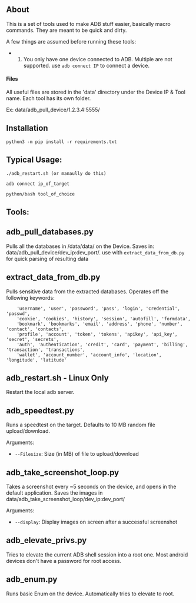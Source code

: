 ## About

This is a set of tools used to make ADB stuff easier, basically macro commands. They are meant to be quick and dirty. 

A few things are assumed before running these tools:
 - 1. You only have one device connected to ADB. Multiple are not supported. use `adb connect IP` to connect a device.


#### Files
All useful files are stored in the 'data' directory under the Device IP & Tool name. Each tool has its own folder. 

Ex: data/adb_pull_device/1.2.3.4:5555/

## Installation

```
python3 -m pip install -r requirements.txt

```

## Typical Usage:

```
./adb_restart.sh (or manaully do this)

adb connect ip_of_target

python/bash tool_of_choice

```

## Tools:

## adb_pull_databases.py
Pulls all the databases in /data/data/ on the Device. Saves in: data/adb_pull_device/dev_ip:dev_port/. use with `extract_data_from_db.py` for quick parsing of resulting data

## extract_data_from_db.py
Pulls sensitive data from the extracted databases. Operates off the following keywords:

```
    'username', 'user', 'password', 'pass', 'login', 'credential', 'passwd',
    'cookie', 'cookies', 'history', 'session', 'autofill', 'formdata',
    'bookmark', 'bookmarks', 'email', 'address', 'phone', 'number', 'contact', 'contacts',
    'profile', 'account', 'token', 'tokens', 'apikey', 'api_key', 'secret', 'secrets',
    'auth', 'authentication', 'credit', 'card', 'payment', 'billing', 'transaction', 'transactions',
    'wallet', 'account_number', 'account_info', 'location', 'longitude', 'latitude'
```

## adb_restart.sh - Linux Only
Restart the local adb server. 

## adb_speedtest.py

Runs a speedtest on the target. Defaults to 10 MB random file upload/download.

Arguments:
 - `--Filesize`: Size (in MB) of file to upload/download

## adb_take_screenshot_loop.py
Takes a screenshot every ~5 seconds on the device, and opens in the default application. Saves the images in  data/adb_take_screenshot_loop/dev_ip:dev_port/

Arguments:
 - `--display`: Display images on screen after a successful screenshot

## adb_elevate_privs.py
Tries to elevate the current ADB shell session into a root one. Most android devices don't have a password for root access.

## adb_enum.py
Runs basic Enum on the device. Automatically tries to elevate to root.